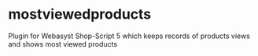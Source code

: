 # mostviewedproducts
Plugin for Webasyst Shop-Script 5 which keeps records of products views and shows most viewed products
